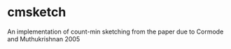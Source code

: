 # cmsketch
An implementation of count-min sketching from the paper due to Cormode and Muthukrishnan 2005
